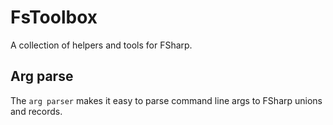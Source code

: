 # FsToolbox

A collection of helpers and tools for FSharp.

## Arg parse

The `arg parser` makes it easy to parse command line args to FSharp unions and records.


